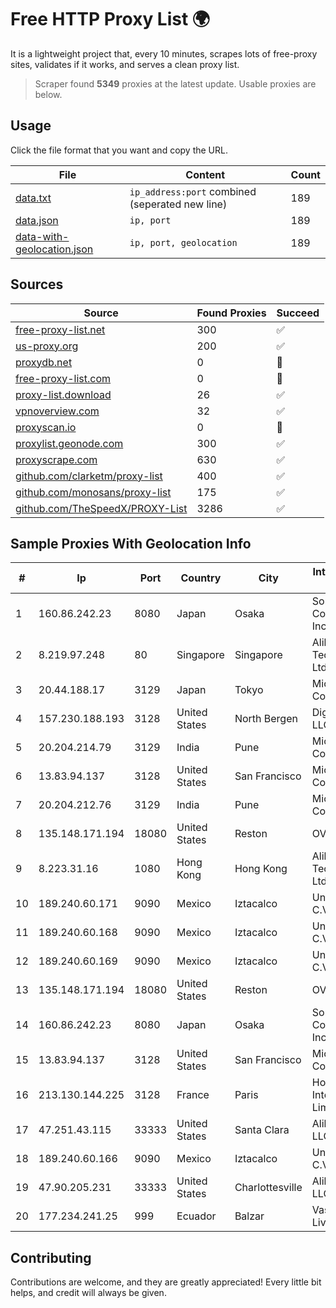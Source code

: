 
# Free HTTP Proxy List 🌍

It is a lightweight project that, every 10 minutes, scrapes lots of free-proxy sites, validates if it works, and serves a clean proxy list.


> Scraper found **5349** proxies at the latest update. Usable proxies are below.

## Usage

Click the file format that you want and copy the URL.


|File|Content|Count|
|----|-------|-----|
|[data.txt](https://raw.githubusercontent.com/themiralay/Proxy-List-World/master/data.txt)|`ip_address:port` combined (seperated new line)|189|
|[data.json](https://raw.githubusercontent.com/themiralay/Proxy-List-World/master/data.json)|`ip, port`|189|
|[data-with-geolocation.json](https://raw.githubusercontent.com/themiralay/Proxy-List-World/master/data-with-geolocation.json)|`ip, port, geolocation`|189|

## Sources

|Source|Found Proxies|Succeed|
|------|-------------|-------|
|[free-proxy-list.net](https://free-proxy-list.net)|300|✅|
|[us-proxy.org](https://www.us-proxy.org)|200|✅|
|[proxydb.net](http://proxydb.net)|0|🚫|
|[free-proxy-list.com](https://free-proxy-list.com/?page=&port=&type%5B%5D=http&type%5B%5D=https&up_time=0&search=Search)|0|🚫|
|[proxy-list.download](https://www.proxy-list.download/HTTP)|26|✅|
|[vpnoverview.com](https://vpnoverview.com/privacy/anonymous-browsing/free-proxy-servers)|32|✅|
|[proxyscan.io](https://www.proxyscan.io)|0|🚫|
|[proxylist.geonode.com](https://proxylist.geonode.com/api/proxy-list?limit=300&page=1&sort_by=lastChecked&sort_type=desc&protocols=http,https)|300|✅|
|[proxyscrape.com](https://api.proxyscrape.com/v2/?request=displayproxies&protocol=http&timeout=10000&country=all&ssl=all&anonymity=all)|630|✅|
|[github.com/clarketm/proxy-list](https://raw.githubusercontent.com/clarketm/proxy-list/master/proxy-list-raw.txt)|400|✅|
|[github.com/monosans/proxy-list](https://raw.githubusercontent.com/monosans/proxy-list/main/proxies/http.txt)|175|✅|
|[github.com/TheSpeedX/PROXY-List](https://raw.githubusercontent.com/TheSpeedX/PROXY-List/master/http.txt)|3286|✅|


## Sample Proxies With Geolocation Info

|#|Ip|Port|Country|City|Internet Service Provider|
|-|--|----|-------|----|-------------------------|
|1|160.86.242.23|8080|Japan|Osaka|Sony Network Communications Inc|
|2|8.219.97.248|80|Singapore|Singapore|Alibaba (US) Technology Co., Ltd.|
|3|20.44.188.17|3129|Japan|Tokyo|Microsoft Corporation|
|4|157.230.188.193|3128|United States|North Bergen|DigitalOcean, LLC|
|5|20.204.214.79|3129|India|Pune|Microsoft Corporation|
|6|13.83.94.137|3128|United States|San Francisco|Microsoft Corporation|
|7|20.204.212.76|3129|India|Pune|Microsoft Corporation|
|8|135.148.171.194|18080|United States|Reston|OVH SAS|
|9|8.223.31.16|1080|Hong Kong|Hong Kong|Alibaba (US) Technology Co., Ltd.|
|10|189.240.60.171|9090|Mexico|Iztacalco|Uninet S.A. de C.V.|
|11|189.240.60.168|9090|Mexico|Iztacalco|Uninet S.A. de C.V.|
|12|189.240.60.169|9090|Mexico|Iztacalco|Uninet S.A. de C.V.|
|13|135.148.171.194|18080|United States|Reston|OVH SAS|
|14|160.86.242.23|8080|Japan|Osaka|Sony Network Communications Inc|
|15|13.83.94.137|3128|United States|San Francisco|Microsoft Corporation|
|16|213.130.144.225|3128|France|Paris|Hostinger International Limited|
|17|47.251.43.115|33333|United States|Santa Clara|Alibaba Cloud LLC|
|18|189.240.60.166|9090|Mexico|Iztacalco|Uninet S.A. de C.V.|
|19|47.90.205.231|33333|United States|Charlottesville|Alibaba.com LLC|
|20|177.234.241.25|999|Ecuador|Balzar|Vasquez Burgos Livington|



## Contributing

Contributions are welcome, and they are greatly appreciated! Every
little bit helps, and credit will always be given.


